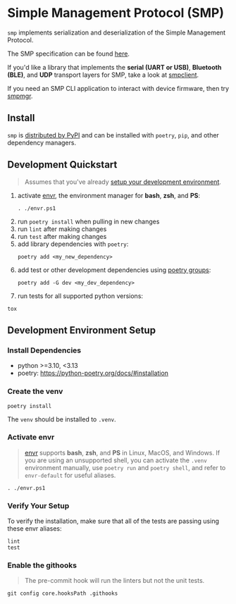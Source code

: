 # Simple Management Protocol (SMP)

`smp` implements serialization and deserialization of the Simple Management Protocol.

The SMP specification can be found [here](https://docs.zephyrproject.org/latest/services/device_mgmt/smp_protocol.html).

If you'd like a library that implements the **serial (UART or USB)**, **Bluetooth (BLE)**, and
**UDP** transport layers for SMP, take a look at
[smpclient](https://github.com/intercreate/smpclient).

If you need an SMP CLI application to interact with device firmware, then try
[smpmgr](https://github.com/intercreate/smpmgr).

## Install

`smp` is [distributed by PyPI](https://pypi.org/project/smp/) and can be installed with `poetry`, `pip`, and other dependency managers.

## Development Quickstart

> Assumes that you've already [setup your development environment](#development-environment-setup).

1. activate [envr](https://github.com/JPhutchins/envr), the environment manager for **bash**, **zsh**, and **PS**:
   ```
   . ./envr.ps1
   ```
2. run `poetry install` when pulling in new changes
3. run `lint` after making changes
4. run `test` after making changes
5. add library dependencies with `poetry`:
   ```
   poetry add <my_new_dependency>
   ```
6. add test or other development dependencies using [poetry groups](https://python-poetry.org/docs/managing-dependencies#dependency-groups):
   ```
   poetry add -G dev <my_dev_dependency>
   ```
7.  run tests for all supported python versions:
   ```
   tox
   ```

## Development Environment Setup

### Install Dependencies

- python >=3.10, <3.13
- poetry: https://python-poetry.org/docs/#installation

### Create the venv

```
poetry install
```

The `venv` should be installed to `.venv`.

### Activate envr

> [envr](https://github.com/JPhutchins/envr) supports **bash**, **zsh**, and **PS** in Linux, MacOS, and Windows.  If you are using an unsupported shell, you can activate the `.venv` environment manually, use `poetry run` and `poetry shell`, and refer to `envr-default` for useful aliases.

```
. ./envr.ps1
```

### Verify Your Setup

To verify the installation, make sure that all of the tests are passing using these envr aliases:

```
lint
test
```

### Enable the githooks

> The pre-commit hook will run the linters but not the unit tests.

```
git config core.hooksPath .githooks
```
